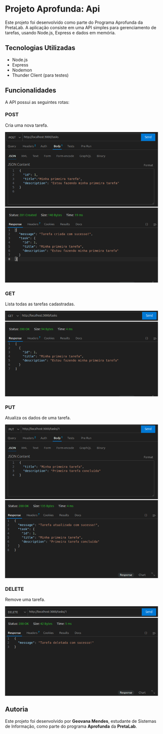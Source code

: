 # Projeto Aprofunda: Api 

Este projeto foi desenvolvido como parte do Programa Aprofunda da PretaLab. A aplicação consiste em uma API simples para gerenciamento de tarefas, usando Node.js, Express e dados em memória.

## Tecnologias Utilizadas

- Node.js
- Express
- Nodemon
- Thunder Client (para testes)

## Funcionalidades

A API possui as seguintes rotas:

### POST
Cria uma nova tarefa.

![POST](./API/prints/POST.png)
![Response POST](./API/prints/POSTresponse.png)

### GET
Lista todas as tarefas cadastradas.

![GET](./API/prints/GET.png)
![Response GET](./API/prints/GETresponse.png)


### PUT
Atualiza os dados de uma tarefa.

![PUT](./API/prints/PUT.png)
![Response PUT](./API/prints/PUTresponse.png)

### DELETE
Remove uma tarefa.

![DELETE](./API/prints/DELETE.png)
![DELETE](./API/prints/DELETEresponse.png)


## Autoria

Este projeto foi desenvolvido por **Geovana Mendes**, estudante de Sistemas de Informação, como parte do programa **Aprofunda** da **PretaLab**.
